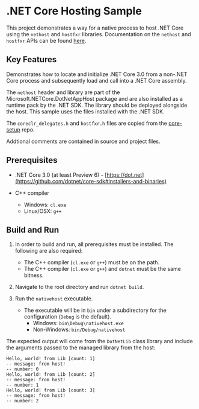 .NET Core Hosting Sample
================

This project demonstrates a way for a native process to host .NET Core using the `nethost` and `hostfxr` libraries. Documentation on the `nethost` and `hostfxr` APIs can be found [here](https://github.com/dotnet/core-setup/blob/master/Documentation/design-docs/native-hosting.md).

Key Features
------------

Demonstrates how to locate and initialize .NET Core 3.0 from a non-.NET Core process and subsequently load and call into  a .NET Core assembly.

The `nethost` header and library are part of the Microsoft.NETCore.DotNetAppHost package and are also installed as a runtime pack by the .NET SDK. The library should be deployed alongside the host. This sample uses the files installed with the .NET SDK.

The `coreclr_delegates.h` and `hostfxr.h` files are copied from the [core-setup](https://github.com/dotnet/core-setup) repo.

Addtional comments are contained in source and project files.

Prerequisites
------------

* .NET Core 3.0 (at least Preview 6) - [https://dot.net](https://github.com/dotnet/core-sdk#installers-and-binaries)

* C++ compiler
  * Windows: `cl.exe`
  * Linux/OSX: `g++`

Build and Run
-------------

1) In order to build and run, all prerequisites must be installed. The following are also required:

    * The C++ compiler (`cl.exe` or `g++`) must be on the path.
    * The C++ compiler (`cl.exe` or `g++`) and `dotnet` must be the same bitness.

1) Navigate to the root directory and run `dotnet build`.

1) Run the `nativehost` executable.

    * The executable will be in `bin` under a subdirectory for the configuration (`Debug` is the default).
        * Windows: `bin\Debug\nativehost.exe`
        * Non-Windows: `bin/Debug/nativehost`

The expected output will come from the `DotNetLib` class library and include the arguments passed to the managed library from the host:
```
Hello, world! from Lib [count: 1]
-- message: from host!
-- number: 0
Hello, world! from Lib [count: 2]
-- message: from host!
-- number: 1
Hello, world! from Lib [count: 3]
-- message: from host!
-- number: 2
```
